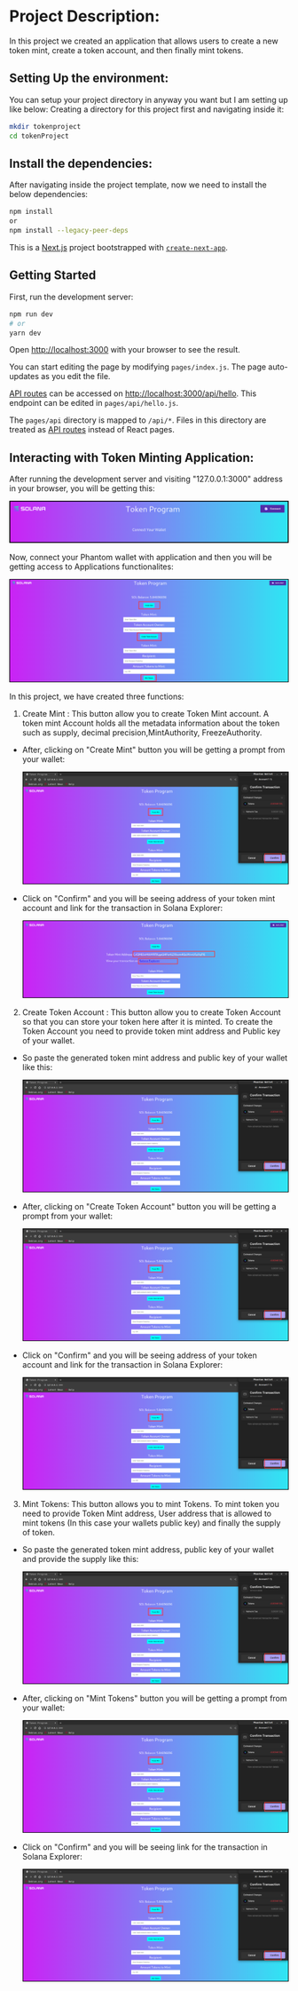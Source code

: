 # Project Description:
In this project we created an application that allows users to create a new token mint, create a token account, and then finally mint tokens.

## Setting Up the environment:
You can setup your project directory in anyway you want but I am setting up like below:
Creating a directory for this project first and navigating inside it:
```bash
mkdir tokenproject
cd tokenProject
```
## Install the dependencies:
After navigating inside the project template, now we need to install the below dependencies:
```bash
npm install
or
npm install --legacy-peer-deps
```

This is a [Next.js](https://nextjs.org/) project bootstrapped with [`create-next-app`](https://github.com/vercel/next.js/tree/canary/packages/create-next-app).

## Getting Started

First, run the development server:

```bash
npm run dev
# or
yarn dev
```

Open [http://localhost:3000](http://localhost:3000) with your browser to see the result.

You can start editing the page by modifying `pages/index.js`. The page auto-updates as you edit the file.

[API routes](https://nextjs.org/docs/api-routes/introduction) can be accessed on [http://localhost:3000/api/hello](http://localhost:3000/api/hello). This endpoint can be edited in `pages/api/hello.js`.

The `pages/api` directory is mapped to `/api/*`. Files in this directory are treated as [API routes](https://nextjs.org/docs/api-routes/introduction) instead of React pages.

## Interacting with Token Minting Application:

After running the development server and visiting "127.0.0.1:3000" address in your browser, you will be getting this:

![Alt text](https://github.com/TanishqDsharma/SolanaProject/blob/main/images/img1.png)

Now, connect your Phantom wallet with application and then you will be getting access to Applications functionalites:

![Alt text](https://github.com/TanishqDsharma/SolanaProject/blob/main/images/img2.png)

In this project, we have created three functions: 
1. Create Mint : This button allow you to create Token Mint account. A token mint Account holds all the metadata information about the token such as supply, decimal precision,MintAuthority, FreezeAuthority.
  * After, clicking on "Create Mint" button you will be getting a prompt from your wallet:
    
    ![Alt text](https://github.com/TanishqDsharma/SolanaProject/blob/main/images/img3.png)
    

  * Click on "Confirm" and you will be seeing address of your token mint account and link for the transaction in Solana Explorer:
    
    ![Alt text](https://github.com/TanishqDsharma/SolanaProject/blob/main/images/img4.png)

    

2. Create Token Account : This button allow you to create Token Account so that you can store your token here after it is minted. To create the Token Account you need to provide token mint address and Public key of your wallet.
   
  * So paste the generated token mint address and public key of your wallet like this:
    
     ![Alt text](https://github.com/TanishqDsharma/SolanaProject/blob/main/images/img3.png)
    

  * After, clicking on "Create Token Account" button you will be getting a prompt from your wallet:
    
      ![Alt text](https://github.com/TanishqDsharma/SolanaProject/blob/main/images/img3.png)


  * Click on "Confirm" and you will be seeing address of your token account and link for the transaction in Solana Explorer:

      ![Alt text](https://github.com/TanishqDsharma/SolanaProject/blob/main/images/img3.png)

3. Mint Tokens: This button allows you to mint Tokens. To mint token you need to provide Token Mint address, User address that is allowed to mint tokens (In this case your wallets public key) and finally the supply of token.

 * So paste the generated token mint address, public key of your wallet and provide the supply like this:

     ![Alt text](https://github.com/TanishqDsharma/SolanaProject/blob/main/images/img3.png)
  
  * After, clicking on "Mint Tokens" button you will be getting a prompt from your wallet:
    
      ![Alt text](https://github.com/TanishqDsharma/SolanaProject/blob/main/images/img3.png)


  * Click on "Confirm" and you will be seeing link for the transaction in Solana Explorer:

      ![Alt text](https://github.com/TanishqDsharma/SolanaProject/blob/main/images/img3.png)




